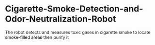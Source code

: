 # Cigarette-Smoke-Detection-and-Odor-Neutralization-Robot
The robot detects and measures toxic gases in cigarette smoke to locate smoke-filled areas then purify it

